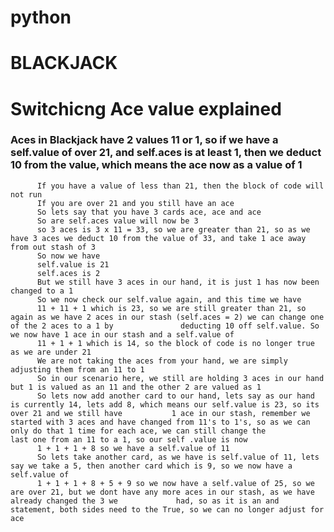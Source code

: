 # python

# BLACKJACK
# Switchicng Ace value explained
###        Aces in Blackjack have 2 values 11 or 1, so if we have a self.value of over 21, and self.aces is at least 1, then we deduct 10 from the value, which means               the ace now as a value of 1
          If you have a value of less than 21, then the block of code will not run
          If you are over 21 and you still have an ace
          So lets say that you have 3 cards ace, ace and ace
          So are self.aces value will now be 3
          so 3 aces is 3 x 11 = 33, so we are greater than 21, so as we have 3 aces we deduct 10 from the value of 33, and take 1 ace away from out stash of 3
          So now we have
          self.value is 21
          self.aces is 2
          But we still have 3 aces in our hand, it is just 1 has now been changed to a 1
          So we now check our self.value again, and this time we have
          11 + 11 + 1 which is 23, so we are still greater than 21, so again as we have 2 aces in our stash (self.aces = 2) we can change one of the 2 aces to a 1 by               deducting 10 off self.value. So we now have 1 ace in our stash and a self.value of
          11 + 1 + 1 which is 14, so the block of code is no longer true as we are under 21
          We are not taking the aces from your hand, we are simply adjusting them from an 11 to 1
          So in our scenario here, we still are holding 3 aces in our hand but 1 is valued as an 11 and the other 2 are valued as 1
          So lets now add another card to our hand, lets say as our hand is currently 14, lets add 8, which means our self.value is 23, so its over 21 and we still have           1 ace in our stash, remember we started with 3 aces and have changed from 11's to 1's, so as we can only do that 1 time for each ace, we can still change the             last one from an 11 to a 1, so our self .value is now
          1 + 1 + 1 + 8 so we have a self.value of 11
          So lets take another card, as we have is self.value of 11, lets say we take a 5, then another card which is 9, so we now have a self.value of
          1 + 1 + 1 + 8 + 5 + 9 so we now have a self.value of 25, so we are over 21, but we dont have any more aces in our stash, as we have already changed the 3 we             had, so as it is an and statement, both sides need to the True, so we can no longer adjust for ace
